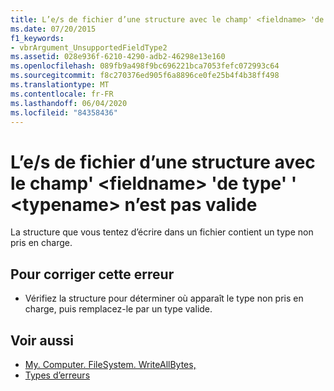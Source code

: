 ```yaml
---
title: L’e/s de fichier d’une structure avec le champ' <fieldname> 'de type' ' <typename> n’est pas valide
ms.date: 07/20/2015
f1_keywords:
- vbrArgument_UnsupportedFieldType2
ms.assetid: 028e936f-6210-4290-adb2-46298e13e160
ms.openlocfilehash: 089fb9a498f9bc696221bca7053fefc072993c64
ms.sourcegitcommit: f8c270376ed905f6a8896ce0fe25b4f4b38ff498
ms.translationtype: MT
ms.contentlocale: fr-FR
ms.lasthandoff: 06/04/2020
ms.locfileid: "84358436"
---
```

# <a name="file-io-of-a-structure-with-field-fieldname-of-type-typename-is-not-valid"></a>L’e/s de fichier d’une structure avec le champ' \<fieldname> 'de type' ' \<typename> n’est pas valide
La structure que vous tentez d’écrire dans un fichier contient un type non pris en charge.  
  
## <a name="to-correct-this-error"></a>Pour corriger cette erreur  
  
- Vérifiez la structure pour déterminer où apparaît le type non pris en charge, puis remplacez-le par un type valide.  
  
## <a name="see-also"></a>Voir aussi

- [My. Computer. FileSystem. WriteAllBytes,](xref:Microsoft.VisualBasic.MyServices.FileSystemProxy.WriteAllBytes%2A)
- [Types d’erreurs](../programming-guide/language-features/error-types.md)
